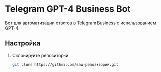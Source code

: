 # Telegram GPT-4 Business Bot

Бот для автоматизации ответов в Telegram Business с использованием GPT-4.

## Настройка

1. Склонируйте репозиторий:
   ```bash
   git clone https://github.com/ваш-репозиторий.git
